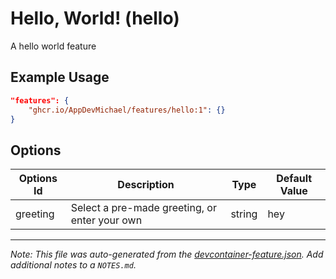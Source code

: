 
# Hello, World! (hello)

A hello world feature

## Example Usage

```json
"features": {
    "ghcr.io/AppDevMichael/features/hello:1": {}
}
```

## Options

| Options Id | Description | Type | Default Value |
|-----|-----|-----|-----|
| greeting | Select a pre-made greeting, or enter your own | string | hey |



---

_Note: This file was auto-generated from the [devcontainer-feature.json](https://github.com/AppDevMichael/features/blob/main/src/hello/devcontainer-feature.json).  Add additional notes to a `NOTES.md`._
